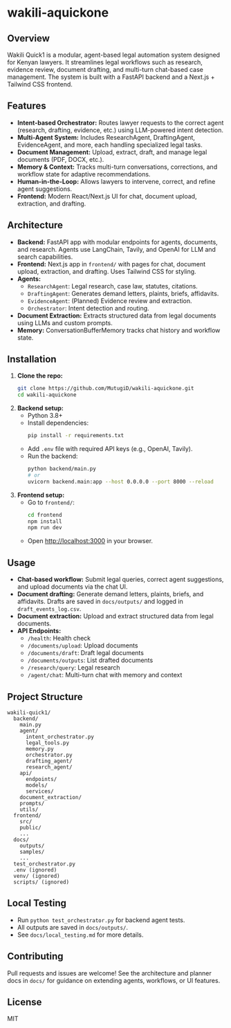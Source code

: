 # wakili-aquickone

## Overview
Wakili Quick1 is a modular, agent-based legal automation system designed for Kenyan lawyers. It streamlines legal workflows such as research, evidence review, document drafting, and multi-turn chat-based case management. The system is built with a FastAPI backend and a Next.js + Tailwind CSS frontend.

## Features
- **Intent-based Orchestrator:** Routes lawyer requests to the correct agent (research, drafting, evidence, etc.) using LLM-powered intent detection.
- **Multi-Agent System:** Includes ResearchAgent, DraftingAgent, EvidenceAgent, and more, each handling specialized legal tasks.
- **Document Management:** Upload, extract, draft, and manage legal documents (PDF, DOCX, etc.).
- **Memory & Context:** Tracks multi-turn conversations, corrections, and workflow state for adaptive recommendations.
- **Human-in-the-Loop:** Allows lawyers to intervene, correct, and refine agent suggestions.
- **Frontend:** Modern React/Next.js UI for chat, document upload, extraction, and drafting.

## Architecture
- **Backend:** FastAPI app with modular endpoints for agents, documents, and research. Agents use LangChain, Tavily, and OpenAI for LLM and search capabilities.
- **Frontend:** Next.js app in `frontend/` with pages for chat, document upload, extraction, and drafting. Uses Tailwind CSS for styling.
- **Agents:**
  - `ResearchAgent`: Legal research, case law, statutes, citations.
  - `DraftingAgent`: Generates demand letters, plaints, briefs, affidavits.
  - `EvidenceAgent`: (Planned) Evidence review and extraction.
  - `Orchestrator`: Intent detection and routing.
- **Document Extraction:** Extracts structured data from legal documents using LLMs and custom prompts.
- **Memory:** ConversationBufferMemory tracks chat history and workflow state.

## Installation
1. **Clone the repo:**
   ```bash
   git clone https://github.com/MutugiD/wakili-aquickone.git
   cd wakili-aquickone
   ```
2. **Backend setup:**
   - Python 3.8+
   - Install dependencies:
     ```bash
     pip install -r requirements.txt
     ```
   - Add `.env` file with required API keys (e.g., OpenAI, Tavily).
   - Run the backend:
     ```bash
     python backend/main.py
     # or
     uvicorn backend.main:app --host 0.0.0.0 --port 8000 --reload
     ```
3. **Frontend setup:**
   - Go to `frontend/`:
     ```bash
     cd frontend
     npm install
     npm run dev
     ```
   - Open [http://localhost:3000](http://localhost:3000) in your browser.

## Usage
- **Chat-based workflow:** Submit legal queries, correct agent suggestions, and upload documents via the chat UI.
- **Document drafting:** Generate demand letters, plaints, briefs, and affidavits. Drafts are saved in `docs/outputs/` and logged in `draft_events_log.csv`.
- **Document extraction:** Upload and extract structured data from legal documents.
- **API Endpoints:**
  - `/health`: Health check
  - `/documents/upload`: Upload documents
  - `/documents/draft`: Draft legal documents
  - `/documents/outputs`: List drafted documents
  - `/research/query`: Legal research
  - `/agent/chat`: Multi-turn chat with memory and context

## Project Structure
```
wakili-quick1/
  backend/
    main.py
    agent/
      intent_orchestrator.py
      legal_tools.py
      memory.py
      orchestrator.py
      drafting_agent/
      research_agent/
    api/
      endpoints/
      models/
      services/
    document_extraction/
    prompts/
    utils/
  frontend/
    src/
    public/
    ...
  docs/
    outputs/
    samples/
    ...
  test_orchestrator.py
  .env (ignored)
  venv/ (ignored)
  scripts/ (ignored)
```

## Local Testing
- Run `python test_orchestrator.py` for backend agent tests.
- All outputs are saved in `docs/outputs/`.
- See `docs/local_testing.md` for more details.

## Contributing
Pull requests and issues are welcome! See the architecture and planner docs in `docs/` for guidance on extending agents, workflows, or UI features.

## License
MIT
